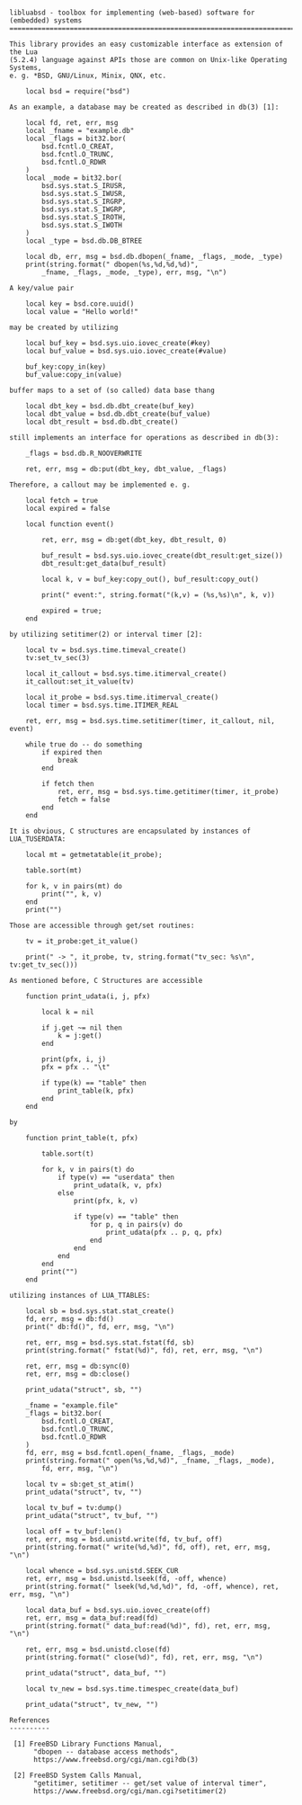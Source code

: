 <pre><code>
libluabsd - toolbox for implementing (web-based) software for (embedded) systems
================================================================================

This library provides an easy customizable interface as extension of the Lua
(5.2.4) language against APIs those are common on Unix-like Operating Systems,
e. g. *BSD, GNU/Linux, Minix, QNX, etc.

    local bsd = require("bsd")

As an example, a database may be created as described in db(3) [1]:

    local fd, ret, err, msg
    local _fname = "example.db"
    local _flags = bit32.bor(
        bsd.fcntl.O_CREAT,
        bsd.fcntl.O_TRUNC,
        bsd.fcntl.O_RDWR
    )
    local _mode = bit32.bor(
        bsd.sys.stat.S_IRUSR,
        bsd.sys.stat.S_IWUSR,
        bsd.sys.stat.S_IRGRP,
        bsd.sys.stat.S_IWGRP,
        bsd.sys.stat.S_IROTH,
        bsd.sys.stat.S_IWOTH
    )
    local _type = bsd.db.DB_BTREE

    local db, err, msg = bsd.db.dbopen(_fname, _flags, _mode, _type)
    print(string.format(" dbopen(%s,%d,%d,%d)",
        _fname, _flags, _mode, _type), err, msg, "\n")

A key/value pair

    local key = bsd.core.uuid()
    local value = "Hello world!"

may be created by utilizing

    local buf_key = bsd.sys.uio.iovec_create(#key)
    local buf_value = bsd.sys.uio.iovec_create(#value)

    buf_key:copy_in(key)
    buf_value:copy_in(value)

buffer maps to a set of (so called) data base thang

    local dbt_key = bsd.db.dbt_create(buf_key)
    local dbt_value = bsd.db.dbt_create(buf_value)
    local dbt_result = bsd.db.dbt_create()

still implements an interface for operations as described in db(3):

    _flags = bsd.db.R_NOOVERWRITE

    ret, err, msg = db:put(dbt_key, dbt_value, _flags)

Therefore, a callout may be implemented e. g.

    local fetch = true
    local expired = false

    local function event()

        ret, err, msg = db:get(dbt_key, dbt_result, 0)

        buf_result = bsd.sys.uio.iovec_create(dbt_result:get_size())
        dbt_result:get_data(buf_result)

        local k, v = buf_key:copy_out(), buf_result:copy_out()

        print(" event:", string.format("(k,v) = (%s,%s)\n", k, v))

        expired = true;
    end

by utilizing setitimer(2) or interval timer [2]:

    local tv = bsd.sys.time.timeval_create()
    tv:set_tv_sec(3)

    local it_callout = bsd.sys.time.itimerval_create()
    it_callout:set_it_value(tv)

    local it_probe = bsd.sys.time.itimerval_create()
    local timer = bsd.sys.time.ITIMER_REAL

    ret, err, msg = bsd.sys.time.setitimer(timer, it_callout, nil, event)

    while true do -- do something
        if expired then
            break
        end

        if fetch then
            ret, err, msg = bsd.sys.time.getitimer(timer, it_probe)
            fetch = false
        end
    end

It is obvious, C structures are encapsulated by instances of LUA_TUSERDATA:

    local mt = getmetatable(it_probe);

    table.sort(mt)

    for k, v in pairs(mt) do
        print("", k, v)
    end
    print("")

Those are accessible through get/set routines:

    tv = it_probe:get_it_value()

    print(" -> ", it_probe, tv, string.format("tv_sec: %s\n", tv:get_tv_sec()))

As mentioned before, C Structures are accessible

    function print_udata(i, j, pfx)

        local k = nil

        if j.get ~= nil then
            k = j:get()
        end

        print(pfx, i, j)
        pfx = pfx .. "\t"

        if type(k) == "table" then
            print_table(k, pfx)
        end
    end

by

    function print_table(t, pfx)

        table.sort(t)

        for k, v in pairs(t) do
            if type(v) == "userdata" then
                print_udata(k, v, pfx)
            else
                print(pfx, k, v)

                if type(v) == "table" then
                    for p, q in pairs(v) do
                        print_udata(pfx .. p, q, pfx)
                    end
                end
            end
        end
        print("")
    end

utilizing instances of LUA_TTABLES:

    local sb = bsd.sys.stat.stat_create()
    fd, err, msg = db:fd()
    print(" db:fd()", fd, err, msg, "\n")

    ret, err, msg = bsd.sys.stat.fstat(fd, sb)
    print(string.format(" fstat(%d)", fd), ret, err, msg, "\n")

    ret, err, msg = db:sync(0)
    ret, err, msg = db:close()

    print_udata("struct", sb, "")

    _fname = "example.file"
    _flags = bit32.bor(
        bsd.fcntl.O_CREAT,
        bsd.fcntl.O_TRUNC,
        bsd.fcntl.O_RDWR
    )
    fd, err, msg = bsd.fcntl.open(_fname, _flags, _mode)
    print(string.format(" open(%s,%d,%d)", _fname, _flags, _mode),
        fd, err, msg, "\n")

    local tv = sb:get_st_atim()
    print_udata("struct", tv, "")

    local tv_buf = tv:dump()
    print_udata("struct", tv_buf, "")

    local off = tv_buf:len()
    ret, err, msg = bsd.unistd.write(fd, tv_buf, off)
    print(string.format(" write(%d,%d)", fd, off), ret, err, msg, "\n")

    local whence = bsd.sys.unistd.SEEK_CUR
    ret, err, msg = bsd.unistd.lseek(fd, -off, whence)
    print(string.format(" lseek(%d,%d,%d)", fd, -off, whence), ret, err, msg, "\n")

    local data_buf = bsd.sys.uio.iovec_create(off)
    ret, err, msg = data_buf:read(fd)
    print(string.format(" data_buf:read(%d)", fd), ret, err, msg, "\n")

    ret, err, msg = bsd.unistd.close(fd)
    print(string.format(" close(%d)", fd), ret, err, msg, "\n")

    print_udata("struct", data_buf, "")

    local tv_new = bsd.sys.time.timespec_create(data_buf)

    print_udata("struct", tv_new, "")

References
----------

 [1] FreeBSD Library Functions Manual,
      "dbopen -- database access methods",
      https://www.freebsd.org/cgi/man.cgi?db(3)

 [2] FreeBSD System Calls Manual,
      "getitimer, setitimer -- get/set value of interval timer",
      https://www.freebsd.org/cgi/man.cgi?setitimer(2)

</code></pre>

